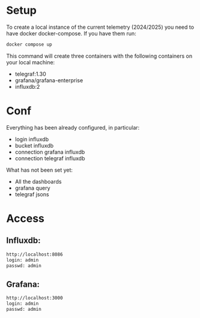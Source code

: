 # Setup

To create a local instance of the current telemetry (2024/2025) you need to have docker
docker-compose. If you have them run:

```sh
docker compose up
```

This command will create three containers with the following containers on your local machine:

- telegraf:1.30
- grafana/grafana-enterprise
- influxdb:2


# Conf

Everything has been already configured, in particular:

- login influxdb
- bucket influxdb
- connection grafana influxdb
- connection telegraf influxdb

What has not been set yet:

- All the dashboards
- grafana query
- telegraf jsons

# Access

## Influxdb:

```sh
http://localhost:8086
login: admin
passwd: admin
```


## Grafana:

```sh
http://localhost:3000
login: admin
passwd: admin
```
